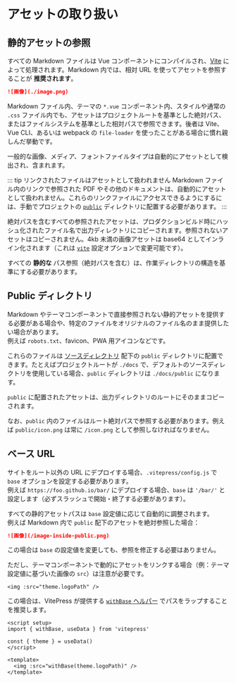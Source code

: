 # アセットの取り扱い

## 静的アセットの参照

すべての Markdown ファイルは Vue コンポーネントにコンパイルされ、[Vite](https://vitejs.dev/guide/assets.html) によって処理されます。Markdown 内では、相対 URL を使ってアセットを参照することが **推奨されます**。

```md
![画像](./image.png)
```

Markdown ファイル内、テーマの `*.vue` コンポーネント内、スタイルや通常の `.css` ファイル内でも、アセットはプロジェクトルートを基準とした絶対パス、またはファイルシステムを基準とした相対パスで参照できます。後者は Vite、Vue CLI、あるいは webpack の `file-loader` を使ったことがある場合に慣れ親しんだ挙動です。

一般的な画像、メディア、フォントファイルタイプは自動的にアセットとして検出され、含まれます。

::: tip リンクされたファイルはアセットとして扱われません
Markdown ファイル内のリンクで参照された PDF やその他のドキュメントは、自動的にアセットとして扱われません。これらのリンクファイルにアクセスできるようにするには、手動でプロジェクトの [`public`](#the-public-directory) ディレクトリに配置する必要があります。
:::

絶対パスを含むすべての参照されたアセットは、プロダクションビルド時にハッシュ化されたファイル名で出力ディレクトリにコピーされます。参照されないアセットはコピーされません。4kb 未満の画像アセットは base64 としてインライン化されます（これは [`vite`](../reference/site-config#vite) 設定オプションで変更可能です）。

すべての **静的な** パス参照（絶対パスを含む）は、作業ディレクトリの構造を基準にする必要があります。

## Public ディレクトリ

Markdown やテーマコンポーネントで直接参照されない静的アセットを提供する必要がある場合や、特定のファイルをオリジナルのファイル名のまま提供したい場合があります。  
例えば `robots.txt`、favicon、PWA 用アイコンなどです。

これらのファイルは [ソースディレクトリ](./routing#source-directory) 配下の `public` ディレクトリに配置できます。たとえばプロジェクトルートが `./docs` で、デフォルトのソースディレクトリを使用している場合、`public` ディレクトリは `./docs/public` になります。

`public` に配置されたアセットは、出力ディレクトリのルートにそのままコピーされます。

なお、`public` 内のファイルはルート絶対パスで参照する必要があります。例えば `public/icon.png` は常に `/icon.png` として参照しなければなりません。

## ベース URL

サイトをルート以外の URL にデプロイする場合、`.vitepress/config.js` で `base` オプションを設定する必要があります。  
例えば `https://foo.github.io/bar/` にデプロイする場合、`base` は `'/bar/'` と設定します（必ずスラッシュで開始・終了する必要があります）。

すべての静的アセットパスは `base` 設定値に応じて自動的に調整されます。  
例えば Markdown 内で `public` 配下のアセットを絶対参照した場合：

```md
![画像](/image-inside-public.png)
```

この場合は `base` の設定値を変更しても、参照を修正する必要はありません。

ただし、テーマコンポーネントで動的にアセットをリンクする場合（例：テーマ設定値に基づいた画像の `src`）は注意が必要です。

```vue
<img :src="theme.logoPath" />
```

この場合は、VitePress が提供する [`withBase` ヘルパー](../reference/runtime-api#withbase) でパスをラップすることを推奨します。

```vue
<script setup>
import { withBase, useData } from 'vitepress'

const { theme } = useData()
</script>

<template>
  <img :src="withBase(theme.logoPath)" />
</template>
```
